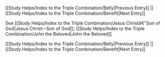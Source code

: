 [[Study Helps/Index to the Triple Combination/Belly|Previous Entry]]  ||  [[Study Helps/Index to the Triple Combination/Benefit|Next Entry]]

 See [[Study Helps/Index to the Triple Combination/Jesus Christâ€”Son of God|Jesus Christ—Son of God]]; [[Study Helps/Index to the Triple Combination/John the Beloved|John the Beloved]]

[[Study Helps/Index to the Triple Combination/Belly|Previous Entry]]  ||  [[Study Helps/Index to the Triple Combination/Benefit|Next Entry]]